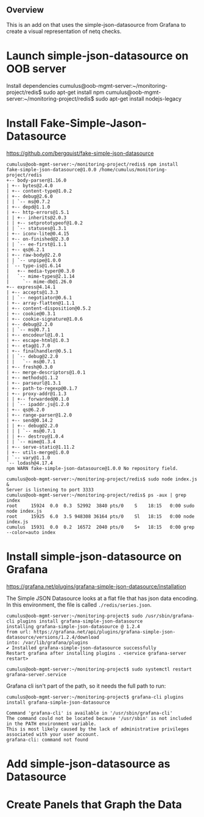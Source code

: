 Overview
--------

This is an add on that uses the simple-json-datasource from Grafana to create a visual representation of netq checks.


# Launch simple-json-datasource on OOB server

Install dependencies
cumulus@oob-mgmt-server:~/monitoring-project/redis$ sudo apt-get install npm
cumulus@oob-mgmt-server:~/monitoring-project/redis$ sudo apt-get install nodejs-legacy

# Install Fake-Simple-Jason-Datasource

https://github.com/bergquist/fake-simple-json-datasource

    cumulus@oob-mgmt-server:~/monitoring-project/redis$ npm install
    fake-simple-json-datasource@1.0.0 /home/cumulus/monitoring-project/redis
    +-- body-parser@1.16.0
    | +-- bytes@2.4.0
    | +-- content-type@1.0.2
    | +-- debug@2.6.0
    | | `-- ms@0.7.2
    | +-- depd@1.1.0
    | +-- http-errors@1.5.1
    | | +-- inherits@2.0.3
    | | +-- setprototypeof@1.0.2
    | | `-- statuses@1.3.1
    | +-- iconv-lite@0.4.15
    | +-- on-finished@2.3.0
    | | `-- ee-first@1.1.1
    | +-- qs@6.2.1
    | +-- raw-body@2.2.0
    | | `-- unpipe@1.0.0
    | `-- type-is@1.6.14
    |   +-- media-typer@0.3.0
    |   `-- mime-types@2.1.14
    |     `-- mime-db@1.26.0
    +-- express@4.14.1
    | +-- accepts@1.3.3
    | | `-- negotiator@0.6.1
    | +-- array-flatten@1.1.1
    | +-- content-disposition@0.5.2
    | +-- cookie@0.3.1
    | +-- cookie-signature@1.0.6
    | +-- debug@2.2.0
    | | `-- ms@0.7.1
    | +-- encodeurl@1.0.1
    | +-- escape-html@1.0.3
    | +-- etag@1.7.0
    | +-- finalhandler@0.5.1
    | | `-- debug@2.2.0
    | |   `-- ms@0.7.1
    | +-- fresh@0.3.0
    | +-- merge-descriptors@1.0.1
    | +-- methods@1.1.2
    | +-- parseurl@1.3.1
    | +-- path-to-regexp@0.1.7
    | +-- proxy-addr@1.1.3
    | | +-- forwarded@0.1.0
    | | `-- ipaddr.js@1.2.0
    | +-- qs@6.2.0
    | +-- range-parser@1.2.0
    | +-- send@0.14.2
    | | +-- debug@2.2.0
    | | | `-- ms@0.7.1
    | | +-- destroy@1.0.4
    | | `-- mime@1.3.4
    | +-- serve-static@1.11.2
    | +-- utils-merge@1.0.0
    | `-- vary@1.1.0
    `-- lodash@4.17.4
    npm WARN fake-simple-json-datasource@1.0.0 No repository field.

    cumulus@oob-mgmt-server:~/monitoring-project/redis$ sudo node index.js &
    Server is listening to port 3333
    cumulus@oob-mgmt-server:~/monitoring-project/redis$ ps -aux | grep index
    root     15924  0.0  0.3  52992  3840 pts/0    S    18:15   0:00 sudo node index.js
    root     15925  6.0  3.5 948308 36164 pts/0    Sl   18:15   0:00 node index.js
    cumulus  15931  0.0  0.2  16572  2040 pts/0    S+   18:15   0:00 grep --color=auto index

# Install simple-json-datasource on Grafana

https://grafana.net/plugins/grafana-simple-json-datasource/installation

The Simple JSON Datasource looks at a flat file that has json data encoding. In this environment, the file is called `./redis/series.json`.

    cumulus@oob-mgmt-server:~/monitoring-project$ sudo /usr/sbin/grafana-cli plugins install grafana-simple-json-datasource
    installing grafana-simple-json-datasource @ 1.2.4
    from url: https://grafana.net/api/plugins/grafana-simple-json-datasource/versions/1.2.4/download
    into: /var/lib/grafana/plugins
    ✔ Installed grafana-simple-json-datasource successfully
    Restart grafana after installing plugins . <service grafana-server restart>

    cumulus@oob-mgmt-server:~/monitoring-project$ sudo systemctl restart grafana-server.service

Grafana cli isn't part of the path, so it needs the full path to run:

    cumulus@oob-mgmt-server:~/monitoring-project$ grafana-cli plugins install grafana-simple-json-datasource

    Command 'grafana-cli' is available in '/usr/sbin/grafana-cli'
    The command could not be located because '/usr/sbin' is not included in the PATH environment variable.
    This is most likely caused by the lack of administrative privileges associated with your user account.
    grafana-cli: command not found

# Add simple-json-datasource as Datasource


# Create Panels that Graph the Data



